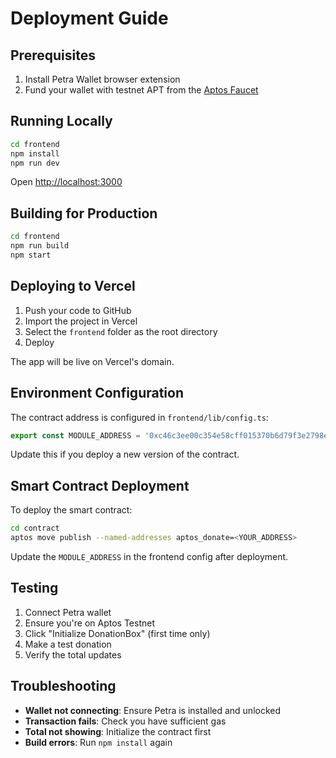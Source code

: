 # Deployment Guide

## Prerequisites

1. Install Petra Wallet browser extension
2. Fund your wallet with testnet APT from the [Aptos Faucet](https://faucet.testnet.aptoslabs.com/)

## Running Locally

```bash
cd frontend
npm install
npm run dev
```

Open [http://localhost:3000](http://localhost:3000)

## Building for Production

```bash
cd frontend
npm run build
npm start
```

## Deploying to Vercel

1. Push your code to GitHub
2. Import the project in Vercel
3. Select the `frontend` folder as the root directory
4. Deploy

The app will be live on Vercel's domain.

## Environment Configuration

The contract address is configured in `frontend/lib/config.ts`:

```typescript
export const MODULE_ADDRESS = '0xc46c3ee00c354e58cff015370b6d79f3e2798eaef74711c259ebe439c8b28cbd'
```

Update this if you deploy a new version of the contract.

## Smart Contract Deployment

To deploy the smart contract:

```bash
cd contract
aptos move publish --named-addresses aptos_donate=<YOUR_ADDRESS>
```

Update the `MODULE_ADDRESS` in the frontend config after deployment.

## Testing

1. Connect Petra wallet
2. Ensure you're on Aptos Testnet
3. Click "Initialize DonationBox" (first time only)
4. Make a test donation
5. Verify the total updates

## Troubleshooting

- **Wallet not connecting**: Ensure Petra is installed and unlocked
- **Transaction fails**: Check you have sufficient gas
- **Total not showing**: Initialize the contract first
- **Build errors**: Run `npm install` again

